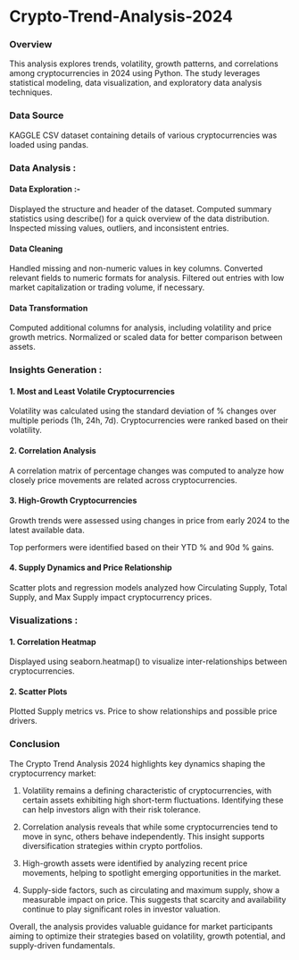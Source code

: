# Crypto-Trend-Analysis-2024

### Overview
This analysis explores trends, volatility, growth patterns, and correlations among cryptocurrencies in 2024 using Python. The study leverages statistical modeling, data visualization, and exploratory data analysis techniques.

### Data Source
KAGGLE CSV dataset containing details of various cryptocurrencies was loaded using pandas. 

### Data Analysis :
#### Data Exploration :-
Displayed the structure and header of the dataset.
Computed summary statistics using describe() for a quick overview of the data distribution.
Inspected missing values, outliers, and inconsistent entries.

#### Data Cleaning
Handled missing and non-numeric values in key columns.
Converted relevant fields to numeric formats for analysis.
Filtered out entries with low market capitalization or trading volume, if necessary.

#### Data Transformation
Computed additional columns for analysis, including volatility and price growth metrics.
Normalized or scaled data for better comparison between assets.

### Insights Generation :
#### 1. Most and Least Volatile Cryptocurrencies
Volatility was calculated using the standard deviation of % changes over multiple periods (1h, 24h, 7d).
Cryptocurrencies were ranked based on their volatility.

#### 2. Correlation Analysis
A correlation matrix of percentage changes was computed to analyze how closely price movements are related across cryptocurrencies.

#### 3. High-Growth Cryptocurrencies
Growth trends were assessed using changes in price from early 2024 to the latest available data.

Top performers were identified based on their YTD % and 90d % gains.

#### 4. Supply Dynamics and Price Relationship
Scatter plots and regression models analyzed how Circulating Supply, Total Supply, and Max Supply impact cryptocurrency prices.

### Visualizations :
#### 1. Correlation Heatmap
Displayed using seaborn.heatmap() to visualize inter-relationships between cryptocurrencies.

#### 2. Scatter Plots
Plotted Supply metrics vs. Price to show relationships and possible price drivers.


### Conclusion
The Crypto Trend Analysis 2024 highlights key dynamics shaping the cryptocurrency market:

1. Volatility remains a defining characteristic of cryptocurrencies, with certain assets exhibiting high short-term fluctuations. Identifying these can help investors align with their risk tolerance.

2. Correlation analysis reveals that while some cryptocurrencies tend to move in sync, others behave independently. This insight supports diversification strategies within crypto portfolios.

3. High-growth assets were identified by analyzing recent price movements, helping to spotlight emerging opportunities in the market.

3. Supply-side factors, such as circulating and maximum supply, show a measurable impact on price. This suggests that scarcity and availability continue to play significant roles in investor valuation.

Overall, the analysis provides valuable guidance for market participants aiming to optimize their strategies based on volatility, growth potential, and supply-driven fundamentals.

